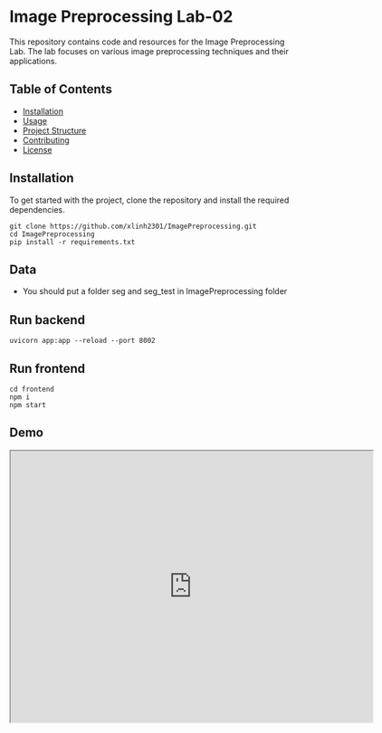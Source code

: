 # Image Preprocessing Lab-02

This repository contains code and resources for the Image Preprocessing Lab. The lab focuses on various image preprocessing techniques and their applications.

## Table of Contents

- [Installation](#installation)
- [Usage](#usage)
- [Project Structure](#project-structure)
- [Contributing](#contributing)
- [License](#license)

## Installation

To get started with the project, clone the repository and install the required dependencies.

```
git clone https://github.com/xlinh2301/ImagePreprocessing.git
cd ImagePreprocessing
pip install -r requirements.txt
```

## Data
- You should put a folder seg and seg_test in ImagePreprocessing folder

## Run backend
```
uvicorn app:app --reload --port 8002
```

## Run frontend
```
cd frontend
npm i
npm start
```

## Demo

<iframe src="https://drive.google.com/file/d/1Tuo-1G1bny-YSeQmJZw3v_fx9svgo7_j/preview" width="640" height="480"></iframe>
